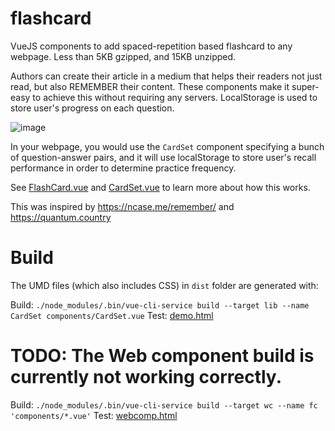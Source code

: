 # flashcard

VueJS components to add spaced-repetition based flashcard to any webpage. Less than 5KB gzipped, and 15KB unzipped.

Authors can create their article in a medium that helps their readers not just read, but also REMEMBER their content.
These components make it super-easy to achieve this without requiring any servers. LocalStorage is used to store user's progress on each question.

![image](https://user-images.githubusercontent.com/51651338/80756518-30143100-8b22-11ea-9fdc-2a0ff13ca007.png)

In your webpage, you would use the `CardSet` component specifying a bunch of question-answer pairs, and it will
use localStorage to store user's recall performance in order to determine practice frequency. 

See [FlashCard.vue](https://github.com/learn-awesome/flashcard/blob/master/components/FlashCard.vue) and [CardSet.vue](https://github.com/learn-awesome/flashcard/blob/master/components/CardSet.vue) to learn more about how this works.

This was inspired by https://ncase.me/remember/ and https://quantum.country

# Build

The UMD files (which also includes CSS) in `dist` folder are generated with:

Build: `./node_modules/.bin/vue-cli-service build --target lib --name CardSet components/CardSet.vue`
Test: [demo.html](demo.html)

# TODO: The Web component build is currently not working correctly.
Build: `./node_modules/.bin/vue-cli-service build --target wc --name fc 'components/*.vue'`
Test: [webcomp.html](webcomp.html)
